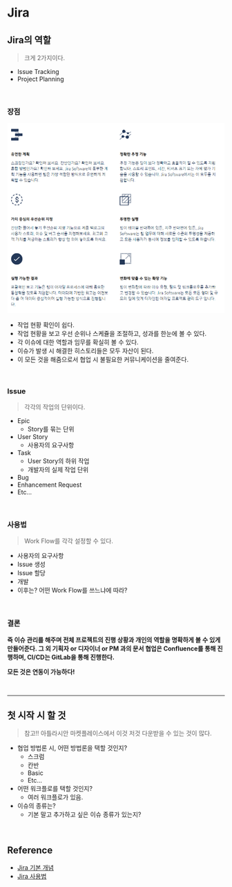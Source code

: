 # Jira

## Jira의 역할
> 크게 2가지이다.
* Issue Tracking
* Project Planning

<br/>

### 장점

![jira](/media/good_jira.png)

* 작업 현황 확인이 쉽다.
* 작업 현황을 보고 우선 순위나 스케쥴을 조절하고, 성과를 한눈에 볼 수 있다.
* 각 이슈에 대한 역할과 임무를 확실히 볼 수 있다.
* 이슈가 발생 시 해결한 히스토리들은 모두 자산이 된다.
* 이 모든 것을 해줌으로서 협업 시 불필요한 커뮤니케이션을 줄여준다.

<br/>

### Issue

> 각각의 작업의 단위이다.

* Epic
   * Story를 묶는 단위
* User Story
   * 사용자의 요구사항
* Task
   * User Story의 하위 작업
   * 개발자의 실제 작업 단위
* Bug
* Enhancement Request
* Etc...


<br/>

### 사용법

> Work Flow를 각각 설정할 수 있다. <br/>

* 사용자의 요구사항
* Issue 생성
* Issue 할당
* 개발
* 이후는? 어떤 Work Flow를 쓰느냐에 따라?


<br/>

### 결론

**즉 이슈 관리를 해주며 전체 프로젝트의 진행 상황과 개인의 역할을 명확하게 볼 수 있게 만들어준다. 그 외 기획자 or 디자이너 or PM 과의 문서 협업은 Confluence를 통해 진행하며, CI/CD는 GitLab을 통해 진행한다.**

**모든 것은 연동이 가능하다!**


<br/><hr/>

## 첫 시작 시 할 것

> 참고!! 아틀라시안 마켓플레이스에서 이것 저것 다운받을 수 있는 것이 많다.

* 협업 방법론 시, 어떤 방법론을 택할 것인지?
   * 스크럼
   * 칸반
   * Basic
   * Etc...
* 어떤 워크플로를 택할 것인지?
   * 여러 워크플로가 있음.
* 이슈의 종류는?
   * 기본 말고 추가하고 싶은 이슈 종류가 있는지?



<br/>

## Reference

* [Jira 기본 개념](http://hellogohn.com/post_one160)
* [Jira 사용법](http://uxd.team.handstudio.net/post/64286399069/jira%EB%A5%BC-%ED%86%B5%ED%95%B4-%ED%94%84%EB%A1%9C%ED%8E%98%EC%85%94%EB%84%90%ED%95%98%EA%B2%8C-%ED%94%84%EB%A1%9C%EC%A0%9D%ED%8A%B8-%ED%98%91%EC%97%85%ED%95%98%EA%B8%B0)
